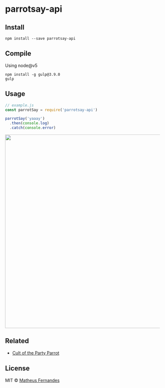 # parrotsay-api

## Install

```
npm install --save parrotsay-api
```
## Compile

Using node@v5

```
npm install -g gulp@3.9.0
gulp
```
## Usage

```js
// example.js
const parrotSay = require('parrotsay-api')

parrotSay('yaaay')
  .then(console.log)
  .catch(console.error)
```
<img src="example.png" width="629">
<!-- TODO: change it to a GitHub url – see https://git.io/hpm README.md -->

## Related

- [Cult of the Party Parrot](http://cultofthepartyparrot.com/)

## License

MIT © [Matheus Fernandes](http://matheus.top)
